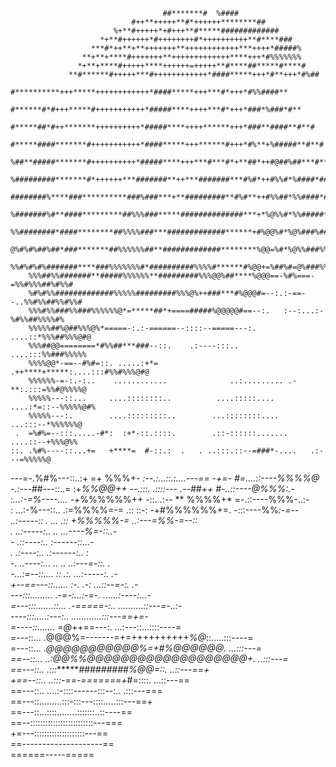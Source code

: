                                                                                     
                                      ##*******#  %####                                                              
                               #++**+++++**#*++++++********##                                                        
                           %+**#+++++*+#+++**#*****#############                                                     
                        *+**#++++++*#++++++++#*++++++++++**#****###                                                  
                      ***#*++**+**+++++++**++++++++++++***++++*#####%                                                
                    **+**+****#+++++++**+++++++++++++****+++*#%%%%%%%                                                
                   *+**+****#+++++****++++++=+++++**#****##*****#****#                                               
                 **#******#+++++***#++++++++++++*####*****+++*#**+++*#%##                                            
               #**********+++*****++++++++++++*####*****+++***#*+++*#%%####**                                        
              #******#*#+++*****#+++++++++++*#####****++++***#*+++*###*%###*#**                                      
             #*****##*#++*******++++++++++*#####****++++******+++*###**####**#**#                                    
            #*****####*******#+++++++++++*####*****+++******#+++*#%**+%#####**#**#                                   
           %##**#####*******#++++++++++*#####****+++***#***#*+**##*++#@##%##***#**#                                  
          %#########*******#*++++++***#######**++***#######***#%#*++#%%#*%####*##*#%                                 
          ########%****###**********###%###***+**#########**#%#**++#%%##*%%####*#**#                                 
         %#######%#**####*********##%%%###*****##############***+*%@%%#*%%#####*%#*##                                
         %%########*####********##%%%%###***#############******+#%@@%#*%@%###%#######%                               
        @%#%#%##%##*###*******##%%%%%%##**#############********%@@=%#*%@%%###%%#####%#                               
        %%#%#%#%#######****###%%%%%%%#*##########%%%%#******#%@@+=%##%#=@%###%%##%##%#                               
        %%%##%%#######**#####%%%%%%**#########%%%@@%##****%@@@==-%#%===-=%%#%%%##%#%%#                               
        %#%#%%#############%%%%%#########%%%@%++###***#%@@@#=--:.:-==--..%%#%%##%%#%%#                               
        %%%#%%###%%###%%%%%%@*=*****##*+====#####%@@@@@#==--:.   :--:...:-%#%%##%%%%#%                               
        %%%%%##%@##%%%@%*=====-:.:-======--::::--=====---:.         ....::*%%%##%%%@#@                               
        %%%##@@========*#%%##***###--::.    .:----:::..             ....:::%%###%%%%%                                
        %%%%@@*-==--#%#=::. .....:+*=                 .++****+*****:....:::#%%#%%%@#@                                
        %%%%%%-=-:.-:..    ............              ..:......... .-**:.:::=%%#@%%%%@                                
        %%%%%---::...     ....::::::::..          ....:::::....  ....:*=::--%%%%%@#%                                 
        %%%%%---:.        ....:::::::::..        ...::::::::....    ...:::--*%%%%%%@                                 
     .  =%#%=--:::.....-#*:  :+*-::.::::.        .::-::::::.......  ....::--+%%%@%%                                  
    ::. .%#%----::...+=   +****=  #-::.:  .   . ..:::.::--=###*-....   .:---=%%%%%@                                  
   ---=-.%#%---::..:+   =+  %%%+*- :--.:...::.:....---==  -+=-   #=....::----%%%%@                                   
   -.:---*##---::..=   :+***%%@@++  --.:::.   .::::--- .*--##++*   #-..::----@%%%:.-                                 
   :...:-=%----....    -+*%%%%%%++   -::.       .:--   **  %%%%+*   =-.::----%%%-..:-                                
   : ...:-%---::..      .:=%%%%=-=   .::        ::-:  -+#%%%%%%+=.   -:::----%%*:-=--                                
      ..:-----:: .                   ...        .::    *+%%%%%*-=     ..:---=%%-=--::                                
    . ..:-----:..                                ..                   ...----%=-::..-                                
    -  .::----:..                                                       :------::...-                                
     .  .:----:..                                                      .:------:.. :                                 
     -. ..----:...                    ..       ..                     ..:---=-::. .                                  
      -...:=--::....                 ::        .:.                   ...:-----:. .-                                  
       +--==---::......              :-.       .-:                  ...::--=-:. .-                                   
            ---:::.........          .-=-:...:-=-.               ......:----:...-                                    
            =---:::.......::...        .-=====-:..         ..........::---=-..:-                                     
             ----:::.....:---:..                       ............:::---==+=-                                       
             =----::....... =@*++==---:.             ...:---::...::::----=                                           
              =---::...     .@@@%=-------=+=++++++++++*%@*::.....:::----=                                            
               =---::...     .*@@@@@@@@@@@%***=+*#%@@@@@@.    ...:::---=                                             
                ==--::...    ..:@@%%@@@@@@@@@@@@@@@@@@@+.     ..:::---=                                              
                 ==---::..    .:::*******#########%@@=::.    ..::---==+                                              
                  +==--::..    ..:::-==-=======+*#=::::.   ...::---==                                                
                    ==---::..  ....:-::::------:::--:..   .:::---===                                                 
                      ==---::.........:::-:::---::::.....:::---==+                                                   
                        ==---::...::::........:::::::..::----==                                                      
                          ==--:::::::::::::::::::::::::---===                                                        
                            +=---::::::::::::::::::::---==                                                           
                               ==--------------------==                                                              
                                    ======-----=====                                  
